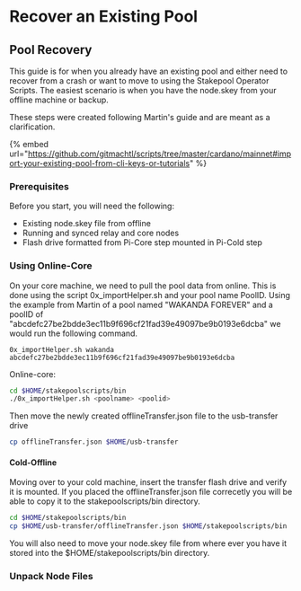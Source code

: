 # Recover an Existing Pool

## Pool Recovery

This guide is for when you already have an existing pool and either need to recover from a crash or want to move to using the Stakepool Operator Scripts. The easiest scenario is when you have the node.skey from your offline machine or backup. 

These steps were created following Martin's guide and are meant as a clarification.

{% embed url="https://github.com/gitmachtl/scripts/tree/master/cardano/mainnet#import-your-existing-pool-from-cli-keys-or-tutorials" %}

### Prerequisites 

Before you start, you will need the following:

- Existing node.skey file from offline
- Running and synced relay and core nodes
- Flash drive formatted from Pi-Core step mounted in Pi-Cold step


### Using Online-Core

On your core machine, we need to pull the pool data from online. This is done using the script 0x_importHelper.sh and your pool name PoolID.  Using the example from Martin of a pool named "WAKANDA FOREVER" and a poolID of "abcdefc27be2bdde3ec11b9f696cf21fad39e49097be9b0193e6dcba" we would run the following command. 


```0x_importHelper.sh wakanda abcdefc27be2bdde3ec11b9f696cf21fad39e49097be9b0193e6dcba```

Online-core:

```bash
cd $HOME/stakepoolscripts/bin
./0x_importHelper.sh <poolname> <poolid>
```

Then move the newly created offlineTransfer.json file to the usb-transfer drive

```bash
cp offlineTransfer.json $HOME/usb-transfer
```
#### Cold-Offline

Moving over to your cold machine, insert the transfer flash drive and verify it is mounted. If you placed the offlineTransfer.json file correcetly you will be able to copy it to the stakepoolscripts/bin directory.

```bash
cd $HOME/stakepoolscripts/bin
cp $HOME/usb-transfer/offlineTransfer.json $HOME/stakepoolscripts/bin
```

You will also need to move your node.skey file from where ever you have it stored into the $HOME/stakepoolscripts/bin directory.

### Unpack Node Files

